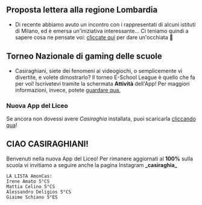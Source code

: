 ## Proposta lettera alla regione Lombardia
* Di recente abbiamo avuto un incontro con i rappresentati di alcuni istituti di Milano, ed è emersa un'iniziativa interessante... Ci teniamo quindi a sapere cosa ne pensate voi: [cliccate qui](https://docs.google.com/forms/d/e/1FAIpQLSdR40b7QyLSyQMNPCEQVMl5PbICN81B9cgBgXEXt05IRfMJ9g/viewform?usp=sf_link) per dare un'occhiata 👀

## Torneo Nazionale di gaming delle scuole
* Casiraghiani, siete dei fenomeni ai videogiochi, o semplicemente vi divertite, e volete dimostrarlo? Il torneo E-School League è quello che fa per voi! Iscrivetevi tramite la schermata **Attività** dell'App! Per maggiori informazioni, invece, potete [guardare qua.](https://drive.google.com/file/d/1Lc4Sf-rjl_MNuS6MXF82z-ISsTuc_QRF/view?usp=sharing)

### Nuova App del Liceo
Se ancora non dovessi avere *Casiraghia* installata, puoi scaricarla [cliccando qua](https://youtu.be/dQw4w9WgXcQ)!

## CIAO CASIRAGHIANI!
Benvenuti nella nuova App del Liceo! Per rimanere aggiornati al **100%** sulla scuola vi invitiamo a seguire anche la pagina Instagram **\_casiraghia_**

```
LA LISTA AmonCas:
Irene Amato 5°CS
Mattia Celino 5°CS
Alessandro Deligios 5°CS
Giaime Schiano 5°ES
```
